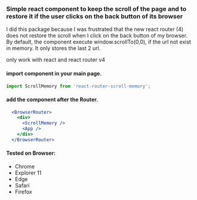 ### Simple react component to keep the scroll of the page and to restore it if the user clicks on the back button of its browser

I did this package because I was frustrated that the new react router (4) does not restore the scroll when I click on the back button of my browser. By default, the component execute window.scrollTo(0,0), if the url not exist in memory. It only stores the last 2 url.

only work with react and react router v4

#### import component in your main page.

```javascript
import ScrollMemory from 'react-router-scroll-memory';
```

#### add the component after the Router.

```jsx
  <BrowserRouter>
    <div>
      <ScrollMemory />
      <App />
    </div>
  </BrowserRouter>
```

#### Tested on Browser:

* Chrome
* Explorer 11
* Edge
* Safari
* Firefox




